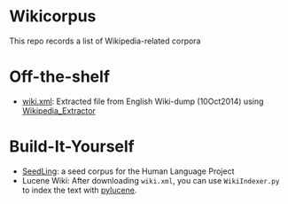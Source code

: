 Wikicorpus
==========

This repo records a list of Wikipedia-related corpora

Off-the-shelf
====

 - [wiki.xml](http://filenuke.com/f/O7dNqn3): Extracted file from English Wiki-dump (10Oct2014) using [Wikipedia_Extractor](http://medialab.di.unipi.it/wiki/Wikipedia_Extractor)



Build-It-Yourself
====

 - [SeedLing](https://github.com/alvations/SeedLing): a seed corpus for the Human Language Project 
 - Lucene Wiki: After downloading `wiki.xml`, you can use `WikiIndexer.py` to index the text with [pylucene](http://stackoverflow.com/questions/24278627/building-pylucene-on-ubuntu-14-04trusty-tahr).
